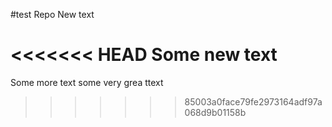 #test Repo
New text

<<<<<<< HEAD
Some new text
=======
Some more text
some very grea ttext
>>>>>>> 85003a0face79fe2973164adf97a068d9b01158b
